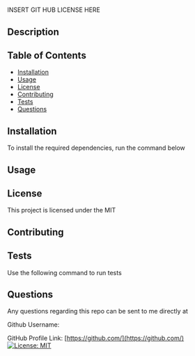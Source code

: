 # 
INSERT GIT HUB LICENSE HERE
    
## Description
    

    
## Table of Contents
* [Installation](#installation)
* [Usage](#usage)
* [License](#license)
* [Contributing](#contributing)
* [Tests](#tests)
* [Questions](#questions)
        
    
## Installation

To install the required dependencies, run the command below
        

    
## Usage



## License
    
This project is licensed under the MIT

## Contributing



## Tests

Use the following command to run tests
  
 
    
## Questions

Any questions regarding this repo can be sent to me directly at 

Github Username: 

GitHub Profile Link: [https://github.com/](https://github.com/)
[![License: MIT](https://img.shields.io/badge/License-MIT-yellow.svg)](https://opensource.org/licenses/MIT)